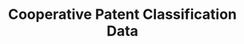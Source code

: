 ---
layout: default
bigquery: https://console.cloud.google.com/bigquery?p=patents-public-data&d=cpc&page=dataset
citation: '“Cooperative Patent Classification” by the EPO and USPTO, for public use. '
contributors: EPO, USPTO
cost: None
description: Cooperative Patent Classification Data contains the scheme and definitions
  of the Cooperative Patent Classification system for classifying patent documents.
  The CPC is the result of a partnership between the EPO and the USPTO in their joint
  effort to develop a common, internationally compatible classification system for
  technical documents, in particular patent publications, which will be used by both
  offices in the patent granting process
documentation: https://www.cooperativepatentclassification.org/cpcSchemeAndDefinitions
last_edit: 04/07/2022, 20:59:56
location: https://www.cooperativepatentclassification.org/index
maintained_by: USPTO, EPO
schema_fields:
- residualReferences
- ipcConcordant
- informativeReferences
- title_part
- application_references
- status
- limiting_references
- parents
- child_groups
- additional_only
- date_revised
- applicationReferences
- notAllocatable
- titleFull
- residual_references
- children
- level
- not_allocatable
- childGroups
- informative_references
- glossary
- definition
- sizeCache
- limitingReferences
- breakdown_code
- dateRevised
- symbol
- synonyms
- titlePart
- ipc_concordant
- title_full
- breakdownCode
shortname: cooperative_patent_classification
tags:
- patents
- science
title: Cooperative Patent Classification Data
uuid: 984374a7-16e9-4b35-9445-458daceb01bf
---